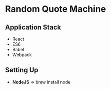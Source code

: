 # Random Quote Machine
## Application Stack
- React
- ES6
- Babel
- Webpack
## Setting Up
- **NodeJS**
=> brew install node

